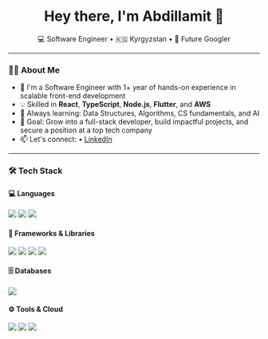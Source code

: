 <h1 align="center">Hey there, I'm Abdillamit 👋</h1>

<p align="center">
  💻 Software Engineer  • 🇰🇬 Kyrgyzstan • 🚀 Future Googler
</p>

---

### 👨‍💻 About Me

- 🔭 I'm a Software Engineer with 1+ year of hands-on experience in scalable front-end development
- 💡 Skilled in **React**, **TypeScript**, **Node.js**, **Flutter**, and **AWS**
- 🌱 Always learning: Data Structures, Algorithms, CS fundamentals, and AI
- 🎯 Goal: Grow into a full-stack developer, build impactful projects, and secure a position at a top tech company
- 📫 Let's connect: • [LinkedIn](https://linkedin.com/in/abdillamit-mamytov)

---

### 🛠️ Tech Stack

#### 💻 Languages  
<p>
  <img src="https://img.shields.io/badge/-TypeScript-3178C6?style=for-the-badge&logo=typescript&logoColor=white" />
  <img src="https://img.shields.io/badge/-JavaScript-F7DF1E?style=for-the-badge&logo=javascript&logoColor=black" />
  <img src="https://img.shields.io/badge/-Dart-0175C2?style=for-the-badge&logo=dart&logoColor=white" />
</p>

#### 🧰 Frameworks & Libraries  
<p>
  <img src="https://img.shields.io/badge/-React-61DAFB?style=for-the-badge&logo=react&logoColor=black" />
  <img src="https://img.shields.io/badge/-Vue.js-4FC08D?style=for-the-badge&logo=vue.js&logoColor=white" />
  <img src="https://img.shields.io/badge/-Node.js-339933?style=for-the-badge&logo=node.js&logoColor=white" />
  <img src="https://img.shields.io/badge/-Flutter-02569B?style=for-the-badge&logo=flutter&logoColor=white" />
</p>

#### 🗄️ Databases  
<p>
  <img src="https://img.shields.io/badge/-MongoDB-47A248?style=for-the-badge&logo=mongodb&logoColor=white" />
</p>

#### ⚙️ Tools & Cloud  
<p>
  <img src="https://img.shields.io/badge/-AWS-232F3E?style=for-the-badge&logo=amazon-aws&logoColor=white" />
  <img src="https://img.shields.io/badge/-GraphQL-E10098?style=for-the-badge&logo=graphql&logoColor=white" />
  <img src="https://img.shields.io/badge/-Git-F05032?style=for-the-badge&logo=git&logoColor=white" />
</p>
